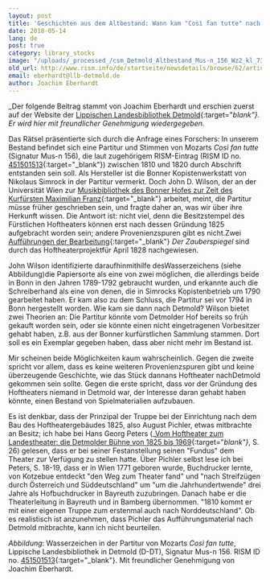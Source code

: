 ```yaml
---
layout: post
title: 'Geschichten aus dem Altbestand: Wann kam "Così fan tutte" nach Detmold?'
date: 2018-05-14
lang: de
post: true
category: library_stocks
image: "/uploads/_processed_/csm_Detmold_Altbestand_Mus-n_156_Wz2_kl_7333719be9.jpg"
old_url: http://www.rism.info/de/startseite/newsdetails/browse/62/article/64/stories-from-special-collections-when-did-cosi-fan-tutte-go-to-detmold.html
email: eberhardt@llb-detmold.de
author: Joachim Eberhardt
---
```



_Der folgende Beitrag stammt von Joachim Eberhardt und erschien zuerst auf der Website der [Lippischen Landesbibliothek Detmold](http://www.llb-detmold.de/aktuelles/aktuelles-detail/article/geschichten-aus-dem-altbestand-wann-kam-cosi-fan-tutte-nach-detmold.html){:target="_blank"}. Er wird hier mit freundlicher Genehmigung wiedergegeben._

Das Rätsel präsentierte sich durch die Anfrage eines Forschers: In unserem Bestand befindet sich eine Partitur und Stimmen von Mozarts _Così fan tutte_ (Signatur Mus-n 156), die laut zugehörigem RISM-Eintrag (RISM ID no. [451501513](https://opac.rism.info/search?id=451501513){:target="_blank"}) zwischen 1810 und 1820 durch Abschrift entstanden sein soll. Als Hersteller ist die Bonner Kopistenwerkstatt von Nikolaus Simrock in der Partitur vermerkt. Doch John D. Wilson, der an der Universität Wien zur [Musikbibliothek des Bonner Hofes zur Zeit des Kurfürsten Maximilian Franz](http://musikwissenschaft.univie.ac.at/projekte/musicmaximilianfranz/sacred-music-library-of-maximilian-franz-english/){:target="_blank"} arbeitet, meint, die Partitur müsse früher geschrieben sein, und fragte daher an, was wir über ihre Herkunft wissen. Die Antwort ist: nicht viel, denn die Besitzstempel des Fürstlichen Hoftheaters können erst nach dessen Gründung 1825 aufgebracht worden sein; andere Provenienzspuren gibt es nicht.Zwei [Aufführungen der Bearbeitung](http://hoftheater-detmold.de/?page_id=386){:target="_blank"} _Der Zauberspiegel_ sind durch das Hoftheaterprojektfür April 1828 nachgewiesen.

John Wilson identifizierte daraufhinmithilfe desWasserzeichens (siehe Abbildung)die Papiersorte als eine von zwei möglichen, die allerdings beide in Bonn in den Jahren 1789-1792 gebraucht wurden, und erkannte auch die Schreiberhand als eine von denen, die in Simrocks Kopistenbetrieb um 1790 gearbeitet haben. Er kam also zu dem Schluss, die Partitur sei vor 1794 in Bonn hergestellt worden. Wie kam sie dann nach Detmold? Wilson bietet zwei Theorien an: Die Partitur könnte vom Detmolder Hof bereits so früh gekauft worden sein, oder sie könnte einen nicht eingetragenen Vorbesitzer gehabt haben, z.B. aus der Bonner kurfürstlichen Sammlung stammen. Dort soll es ein Exemplar gegeben haben, dass aber nicht mehr im Bestand ist.

Mir scheinen beide Möglichkeiten kaum wahrscheinlich. Gegen die zweite spricht vor allem, dass es keine weiteren Provenienzspuren gibt und keine überzeugende Geschichte, wie das Stück dannans Hoftheater nachDetmold gekommen sein sollte. Gegen die erste spricht, dass vor der Gründung des Hoftheaters niemand in Detmold war, der Interesse daran gehabt haben könnte, einen Bestand von Spielmaterialien aufzubauen.

Es ist denkbar, dass der Prinzipal der Truppe bei der Einrichtung nach dem Bau des Hoftheatergebäudes 1825, also August Pichler, etwas mitbrachte an Besitz; ich habe bei Hans Georg Peters (_[Vom Hoftheater zum Landestheater: die Detmolder Bühne von 1825 bis 1969](http://www.worldcat.org/oclc/462223504){:target="_blank"}_, S. 26) gelesen, dass er bei seiner Festanstellung seinen "Fundus" dem Theater zur Verfügung zu stellen hatte. Über Pichler selbst lese ich bei Peters, S. 18-19, dass er in Wien 1771 geboren wurde, Buchdrucker lernte, von Kotzebue entdeckt "den Weg zum Theater fand" und "nach Streifzügen durch Österreich und Süddeutschland" um "um die Jahrhundertwende" drei Jahre als Hofbuchdrucker in Bayreuth zuzubringen. Danach habe er die Theaterleitung in Bayreuth und in Bamberg übernommen. "1810 kommt er mit einer eigenen Truppe zum erstenmal auch nach Norddeutschland". Ob es realistisch ist anzunehmen, dass Pichler das Aufführungsmaterial nach Detmold mitbrachte, kann ich nicht beurteilen.

_Abbildung_: Wasserzeichen in der Partitur von Mozarts _Così fan tutte_, Lippische Landesbibliothek in Detmold (D-DT), Signatur Mus-n 156. RISM ID no. [451501513](https://opac.rism.info/search?id=451501513){:target="_blank"}. Mit freundlicher Genehmigung von Joachim Eberhardt.



<script type="text/javascript">var switchTo5x=true;</script><script type="text/javascript" src="http://w.sharethis.com/button/buttons.js"></script><script type="text/javascript">stLight.options({publisher: "9b601438-1ce1-49d8-bfd7-9cff5df54c17", doNotHash: false, doNotCopy: false, hashAddressBar: false});</script>